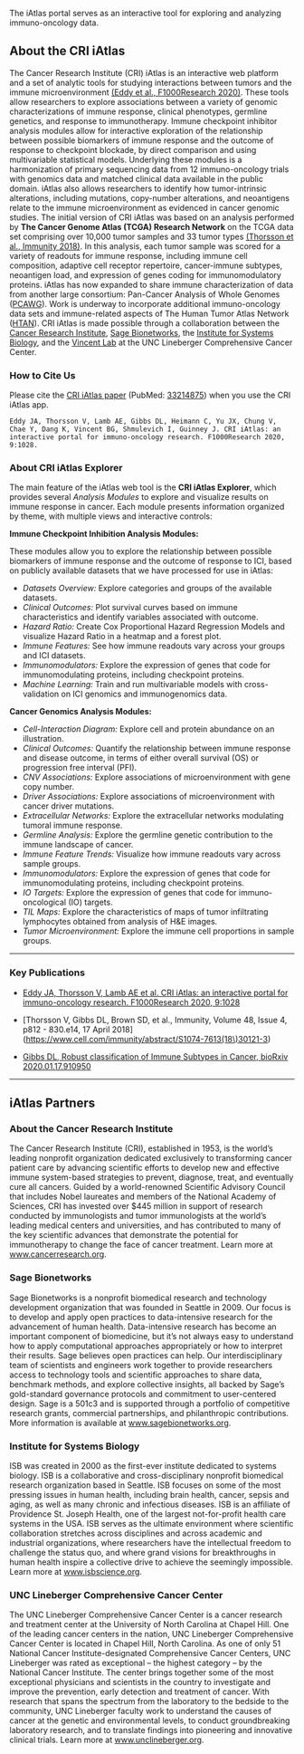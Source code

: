The iAtlas portal serves as an interactive tool for exploring and analyzing immuno-oncology data.

## About the CRI iAtlas

The Cancer Research Institute (CRI) iAtlas is an interactive web platform and a set of analytic tools for studying interactions between tumors and the immune microenvironment <a href="https://f1000research.com/articles/9-1028/v1" target="_blank" rel="noopener noreferrer">(Eddy et al., F1000Research 2020)</a>. These tools allow researchers to explore associations between a variety of genomic characterizations of immune response, clinical phenotypes, germline genetics, and response to immunotherapy. Immune checkpoint inhibitor analysis modules allow for interactive exploration of the relationship between possible biomarkers of immune response and the outcome of response to checkpoint blockade, by direct comparison and using multivariable statistical models. Underlying these modules is a harmonization of primary sequencing data from 12 immuno-oncology trials with genomics data and matched clinical data available in the public domain. iAtlas also allows researchers to identify how tumor-intrinsic alterations, including mutations, copy-number alterations, and neoantigens relate to the immune microenvironment as evidenced in cancer genomic studies.  The initial version of CRI iAtlas was based on an analysis performed by **The Cancer Genome Atlas (TCGA) Research Network** on the TCGA data set comprising over 10,000 tumor samples and 33 tumor types <a href="https://www.cell.com/immunity/fulltext/S1074-7613(18)30121-3" target="_blank" rel="noopener noreferrer">(Thorsson et al., Immunity 2018)</a>. In this analysis, each tumor sample was scored for a variety of readouts for immune response, including immune cell composition, adaptive cell receptor repertoire, cancer-immune subtypes, neoantigen load, and expression of genes coding for immunomodulatory proteins. iAtlas has now expanded to share immune characterization of data from another large  consortium:  Pan-Cancer Analysis of Whole Genomes (<a href="https://dcc.icgc.org/pcawg">PCAWG</a>).  Work is underway to incorporate additional immuno-oncology data sets and immune-related aspects of The Human Tumor Atlas Network (<a href="https://humantumoratlas.org/">HTAN</a>). CRI iAtlas is made possible through a collaboration between the <a href="http://cancerresearch.org">Cancer Research Institute</a>, <a href="https://sagebionetworks.org/">Sage Bionetworks</a>, the <a href="https://isbscience.org/">Institute for Systems Biology</a>, and the <a href="https://unclineberger.org/vincentlab/">Vincent Lab</a> at the UNC Lineberger Comprehensive Cancer Center.</span>

### How to Cite Us

Please cite the [CRI iAtlas paper](https://f1000research.com/articles/9-1028/v1) (PubMed: [33214875](https://www.ncbi.nlm.nih.gov/pubmed/33214875)) when you use the CRI iAtlas app.

```
Eddy JA, Thorsson V, Lamb AE, Gibbs DL, Heimann C, Yu JX, Chung V, Chae Y, Dang K, Vincent BG, Shmulevich I, Guinney J. CRI iAtlas: an interactive portal for immuno-oncology research. F1000Research 2020, 9:1028.
```

### About CRI iAtlas Explorer

The main feature of the iAtlas web tool is the **CRI iAtlas Explorer**, which provides several *Analysis Modules* to explore and visualize results on immune response in cancer. Each module presents information organized by theme, with multiple views and interactive controls:

**Immune Checkpoint Inhibition Analysis Modules:**


These modules allow you to explore the relationship between possible biomarkers of immune response and the outcome of response to ICI, based on publicly available datasets that we have processed for use in iAtlas:

+ *Datasets Overview:* Explore categories and groups of the available datasets.
+ *Clinical Outcomes:* Plot survival curves based on immune characteristics and identify variables associated with outcome.
+ *Hazard Ratio:* Create Cox Proportional Hazard Regression Models and visualize Hazard Ratio in a heatmap and a forest plot.
+ *Immune Features:* See how immune readouts vary across your groups and ICI datasets.
+ *Immunomodulators:* Explore the expression of genes that code for immunomodulating proteins, including checkpoint proteins.
+ *Machine Learning:* Train and run multivariable models with cross-validation on ICI genomics and immunogenomics data.


**Cancer Genomics Analysis Modules:**

+ *Cell-Interaction Diagram:* Explore cell and protein abundance on an illustration.
+ *Clinical Outcomes:* Quantify the relationship between immune response and disease outcome, in terms of either overall survival (OS) or progression free interval (PFI).
+ *CNV Associations:* Explore associations of microenvironment with gene copy number.
+ *Driver Associations:* Explore associations of microenvironment with cancer driver mutations.
+ *Extracellular Networks:* Explore the extracellular networks modulating tumoral immune response.
+ *Germline Analysis:* Explore the germline genetic contribution to the immune landscape of cancer.
+ *Immune Feature Trends:* Visualize how immune readouts vary across sample groups.
+ *Immunomodulators:* Explore the expression of genes that code for immunomodulating proteins, including checkpoint proteins.
+ *IO Targets:* Explore the expression of genes that code for immuno-oncological (IO) targets.
+ *TIL Maps:* Explore the characteristics of maps of tumor infiltrating lymphocytes obtained from analysis of H&E images.
+ *Tumor Microenvironment:* Explore the immune cell proportions in sample groups.

---

### Key Publications

* [Eddy JA, Thorsson V, Lamb AE et al. CRI iAtlas: an interactive portal for immuno-oncology research. F1000Research 2020, 9:1028](https://doi.org/10.12688/f1000research.25141.1)

* [Thorsson V, Gibbs DL, Brown SD, et al., Immunity, Volume 48, Issue 4, p812 - 830.e14, 17 April 2018](https://www.cell.com/immunity/abstract/S1074-7613(18\)30121-3)

* [Gibbs DL, Robust classification of Immune Subtypes in Cancer, bioRxiv 2020.01.17.910950](https://doi.org/10.1101/2020.01.17.910950)

---
## iAtlas Partners

### About the Cancer Research Institute

The Cancer Research Institute (CRI), established in 1953, is the world’s leading nonprofit organization dedicated exclusively to transforming cancer patient care by advancing scientific efforts to develop new and effective immune system-based strategies to prevent, diagnose, treat, and eventually cure all cancers. Guided by a world-renowned Scientific Advisory Council that includes Nobel laureates and members of the National Academy of Sciences, CRI has invested over $445 million in support of research conducted by immunologists and tumor immunologists at the world’s leading medical centers and universities, and has contributed to many of the key scientific advances that demonstrate the potential for immunotherapy to change the face of cancer treatment. Learn more at www.cancerresearch.org.

### Sage Bionetworks

Sage Bionetworks is a nonprofit biomedical research and technology development organization that was founded in Seattle in 2009. Our focus is to develop and apply open practices to data-intensive research for the advancement of human health. Data-intensive research has become an important component of biomedicine, but it’s not always easy to understand how to apply computational approaches appropriately or how to interpret their results. Sage believes open practices can help. Our interdisciplinary team of scientists and engineers work together to provide researchers access to technology tools and scientific approaches to share data, benchmark methods, and explore collective insights, all backed by Sage’s gold-standard governance protocols and commitment to user-centered design. Sage is a 501c3 and is supported through a portfolio of competitive research grants, commercial partnerships, and philanthropic contributions. More information is available at www.sagebionetworks.org.

### Institute for Systems Biology

ISB was created in 2000 as the first-ever institute dedicated to systems biology.  ISB is a collaborative and cross-disciplinary nonprofit biomedical research organization based in Seattle. ISB focuses on some of the most pressing issues in human health, including brain health, cancer, sepsis and aging, as well as many chronic and infectious diseases. ISB is an affiliate of Providence St. Joseph Health, one of the largest not-for-profit health care systems in the USA. ISB serves as the ultimate environment where scientific collaboration stretches across disciplines and across academic and industrial organizations, where researchers have the intellectual freedom to challenge the status quo, and where grand visions for breakthroughs in human health inspire a collective drive to achieve the seemingly impossible. Learn more at www.isbscience.org.

### UNC Lineberger Comprehensive Cancer Center

The UNC Lineberger Comprehensive Cancer Center is a cancer research and treatment center at the University of North Carolina at Chapel Hill. One of the leading cancer centers in the nation, UNC Lineberger Comprehensive Cancer Center is located in Chapel Hill, North Carolina. As one of only 51 National Cancer Institute-designated Comprehensive Cancer Centers, UNC Lineberger was rated as exceptional – the highest category – by the National Cancer Institute. The center brings together some of the most exceptional physicians and scientists in the country to investigate and improve the prevention, early detection and treatment of cancer. With research that spans the spectrum from the laboratory to the bedside to the community, UNC Lineberger faculty work to understand the causes of cancer at the genetic and environmental levels, to conduct groundbreaking laboratory research, and to translate findings into pioneering and innovative clinical trials. Learn more at www.unclineberger.org.
